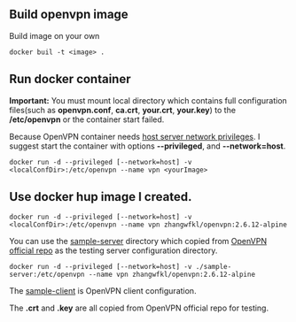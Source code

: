 ## Build openvpn image

Build image on your own
```
docker buil -t <image> .
```

## Run docker container
**Important:** You must mount local directory which contains full configuration files(such as **openvpn.conf**, **ca.crt**, **your.crt**, **your.key**) to the **/etc/openvpn** or the container start failed.

Because OpenVPN container needs [host server network privileges](https://stackoverflow.com/questions/30547484/calling-openconnect-vpn-client-in-docker-container-shows-tunsetiff-failed-opera?rq=4). I suggest start the container with options **--privileged**, and **--network=host**.
```
docker run -d --privileged [--network=host] -v <localConfDir>:/etc/openvpn --name vpn <yourImage>
```

## Use docker hup image I created.
```
docker run -d --privileged [--network=host] -v <localConfDir>:/etc/openvpn --name vpn zhangwfkl/openvpn:2.6.12-alpine
```

You can use the [sample-server](./sample-server/) directory which copied from [OpenVPN official repo](https://github.com/OpenVPN/openvpn/tree/master/sample) as the testing server configuration directory.
```
docker run -d --privileged [--network=host] -v ./sample-server:/etc/openvpn --name vpn zhangwfkl/openvpn:2.6.12-alpine
```

The [sample-client](./sample-client/) is OpenVPN client configuration.

The **.crt** and **.key** are all copied from OpenVPN official repo for testing.